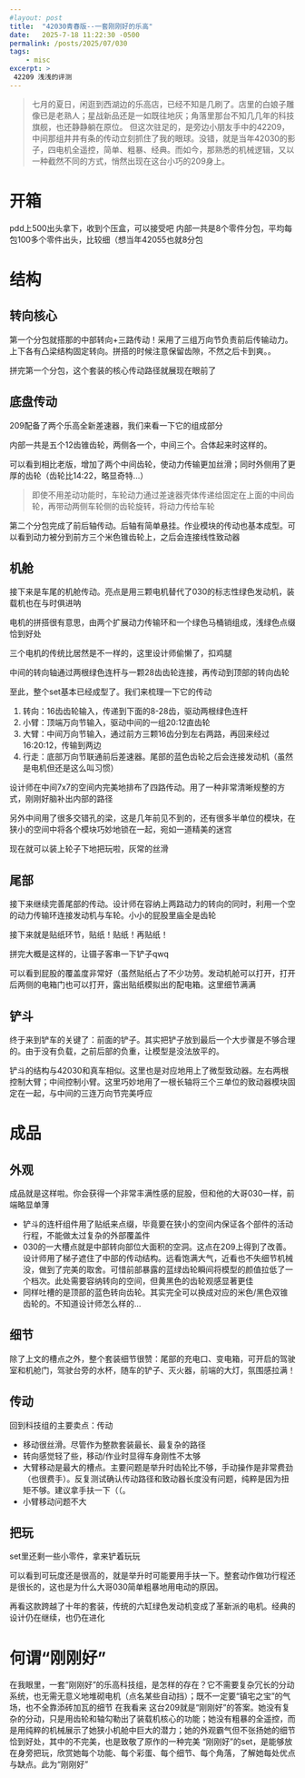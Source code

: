 ```yaml
---
#layout: post
title:  "42030青春版--一套刚刚好的乐高"
date:   2025-7-18 11:22:30 -0500
permalink: /posts/2025/07/030
tags:
    - misc
excerpt: >
 42209 浅浅的评测
---
```


<!--more-->

> 七月的夏日，闲逛到西湖边的乐高店，已经不知是几刷了。店里的白娘子雕像已是老熟人；星战新品还是一如既往地灰；角落里那台不知几几年的科技旗舰，也还静静躺在原位。
> 但这次驻足的，是旁边小朋友手中的42209，中间那组井井有条的传动立刻抓住了我的眼球。没错，就是当年42030的影子，四电机全遥控，简单、粗暴、经典。而如今，那熟悉的机械逻辑，又以一种截然不同的方式，悄然出现在这台小巧的209身上。

# 开箱
pdd上500出头拿下，收到个压盒，可以接受吧
内部一共是8个零件分包，平均每包100多个零件出头，比较细（想当年42055也就8分包

# 结构
## 转向核心
第一个分包就搭那的中部转向+三路传动！采用了三组万向节负责前后传输动力。上下各有凸梁结构固定转向。拼搭的时候注意保留齿隙，不然之后卡到爽。。

拼完第一个分包，这个套装的核心传动路径就展现在眼前了

## 底盘传动
209配备了两个乐高全新差速器，我们来看一下它的组成部分

内部一共是五个12齿锥齿轮，两侧各一个，中间三个。合体起来时这样的。

可以看到相比老版，增加了两个中间齿轮，使动力传输更加丝滑；同时外侧用了更厚的齿轮（齿轮比14:22，略显奇特...）
> 即使不用差动功能时，车轮动力通过差速器壳体传递给固定在上面的中间齿轮，再带动两侧车轮侧的齿轮旋转，将动力传给车轮

第二个分包完成了前后轴传动。后轴有简单悬挂。作业模块的传动也基本成型。可以看到动力被分到前方三个米色锥齿轮上，之后会连接线性致动器

## 机舱
接下来是车尾的机舱传动。亮点是用三颗电机替代了030的标志性绿色发动机，装载机也在与时俱进呐

电机的拼搭很有意思，由两个扩展动力传输环和一个绿色马桶销组成，浅绿色点缀恰到好处

三个电机的传统比居然是不一样的，这里设计师偷懒了，扣鸡腿

中间的转向轴通过两根绿色连杆与一颗28齿齿轮连接，再传动到顶部的转向齿轮

至此，整个set基本已经成型了。我们来梳理一下它的传动
1. 转向：16齿齿轮输入，传递到下面的8-28齿，驱动两根绿色连杆
2. 小臂：顶端万向节输入，驱动中间的一组20:12直齿轮
3. 大臂：中间万向节输入，通过前方三颗16齿分到左右两路，再回来经过16:20:12，传输到两边
4. 行走：底部万向节联通前后差速器。尾部的蓝色齿轮之后会连接发动机（虽然是电机但还是这么叫习惯）

设计师在中间7x7的空间内完美地排布了四路传动。用了一种非常清晰规整的方式，刚刚好脑补出内部的路径

另外中间用了很多交错孔的梁，这是几年前见不到的，还有很多半单位的模块，在狭小的空间中将各个模块巧妙地锁在一起，宛如一道精美的迷宫

现在就可以装上轮子下地把玩啦，灰常的丝滑

## 尾部
接下来继续完善尾部的传动。设计师在容纳上两路动力的转向的同时，利用一个空的动力传输环连接发动机与车轮。小小的屁股里庙全是齿轮

接下来就是贴纸环节，贴纸！贴纸！再贴纸！

拼完大概是这样的，让镊子客串一下铲子qwq

可以看到屁股的覆盖度非常好（虽然贴纸占了不少功劳。发动机舱可以打开，打开后两侧的电箱门也可以打开，露出贴纸模拟出的配电箱。这里细节满满

## 铲斗
终于来到铲车的关键了：前面的铲子。其实把铲子放到最后一个大步骤是不够合理的。由于没有负载，之前后部的负重，让模型是没法放平的。

铲斗的结构与42030和真车相似。这里也是对应地用上了微型致动器。左右两根控制大臂；中间控制小臂。这里巧妙地用了一根长轴将三个三单位的致动器模块固定在一起，与中间的三连万向节完美呼应

# 成品
## 外观
成品就是这样啦。你会获得一个非常丰满性感的屁股，但和他的大哥030一样，前端略显单薄
- 铲斗的连杆组件用了贴纸来点缀，毕竟要在狭小的空间内保证各个部件的活动行程，不能做太过复杂的外部覆盖件
- 030的一大槽点就是中部转向部位大面积的空洞。这点在209上得到了改善。设计师用了梯子遮住了中部的传动结构。远看饱满大气，近看也不失细节机械没，做到了完美的取舍。可惜前部暴露的蓝绿齿轮瞬间将模型的颜值拉低了一个档次。此处需要容纳转向的空间，但黄黑色的齿轮观感显著更佳
- 同样吐槽的是顶部的蓝色转向齿轮。其实完全可以换成对应的米色/黑色双锥齿轮的。不知道设计师怎么样的...
## 细节
除了上文的槽点之外，整个套装细节很赞：尾部的充电口、变电箱，可开启的驾驶室和机舱门，驾驶台旁的水杯，随车的铲子、灭火器，前端的大灯，氛围感拉满！

## 传动
回到科技组的主要卖点：传动
- 移动很丝滑。尽管作为整款套装最长、最复杂的路径
- 转向感觉轻了些，移动/作业时显得车身刚性不太够
- 大臂移动是最大的槽点。主要问题是举升时齿轮比不够，手动操作是非常费劲（也很费手）。反复测试确认传动路径和致动器长度没有问题，纯粹是因为扭矩不够。建议拿手扶一下（（。
- 小臂移动问题不大

## 把玩
set里还剩一些小零件，拿来铲着玩玩

可以看到可玩度还是很高的，就是举升时可能要用手扶一下。整套动作做功行程还是很长的，这也是为什么大哥030简单粗暴地用电动的原因。

再看这款跨越了十年的套装，传统的六缸绿色发动机变成了革新派的电机。经典的设计仍在继续，也仍在进化

# 何谓“刚刚好”
在我眼里，一套“刚刚好”的乐高科技组，是怎样的存在？它不需要复杂冗长的分动系统，也无需无意义地堆砌电机（点名某些自动挡）；既不一定要“镇宅之宝”的气场，也不全靠添砖加瓦的细节
在我看来 这台209就是“刚刚好”的答案。她没有复杂的分动，只是用齿轮和轴勾勒出了装载机核心的功能；她没有粗暴的全遥控，而是用纯粹的机械展示了她狭小机舱中巨大的潜力；她的外观霸气但不张扬她的细节恰到好处，其中的不完美，也是致敬了原作的一种完美
“刚刚好”的set，是能够放在身旁把玩，欣赏她每个功能、每个彩蛋、每个细节、每个角落，了解她每处优点与缺点。此为“刚刚好”